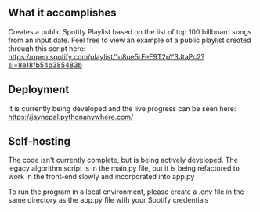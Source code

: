 ## What it accomplishes
Creates a public Spotify Playlist based on the list of top 100 billboard songs from an input date. Feel free to view an example of a public playlist created through this script here:
https://open.spotify.com/playlist/1u8ue5rFeE9T2pY3JtaPc2?si=8e18fb54b385483b

## Deployment
It is currently being developed and the live progress can be seen here: https://jaynepal.pythonanywhere.com/

## Self-hosting
The code isn't currently complete, but is being actively developed. The legacy algorithm script is in the main.py file, but it is being refactored to work in the front-end slowly and incorporated into app.py

To run the program in a local environment, please create a .env file in the same directory as the app.py file with your Spotify credentials 
